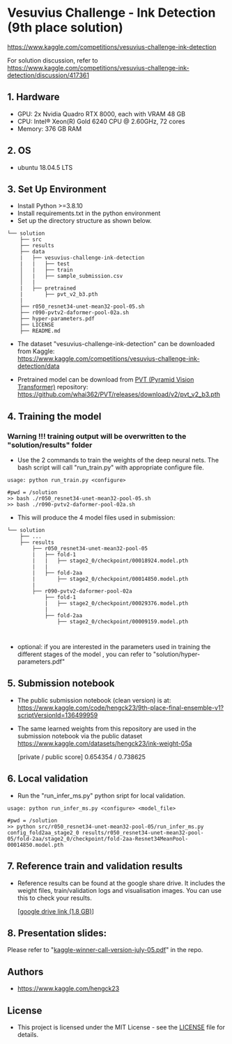 # Vesuvius Challenge - Ink Detection (9th place  solution)
https://www.kaggle.com/competitions/vesuvius-challenge-ink-detection

For solution discussion, refer to https://www.kaggle.com/competitions/vesuvius-challenge-ink-detection/discussion/417361


## 1. Hardware  
- GPU: 2x Nvidia Quadro RTX 8000, each with VRAM 48 GB
- CPU: Intel® Xeon(R) Gold 6240 CPU @ 2.60GHz, 72 cores
- Memory: 376 GB RAM

## 2. OS 
- ubuntu 18.04.5 LTS

## 3. Set Up Environment
- Install Python >=3.8.10
- Install requirements.txt in the python environment
- Set up the directory structure as shown below.
``` 
└── solution
    ├── src 
    ├── results
    ├── data
    |   ├── vesuvius-challenge-ink-detection
    |   |   ├── test
    │   |   ├── train
    │   |   ├── sample_submission.csv
    │   |   
    |   ├── pretrained   
    |       ├── pvt_v2_b3.pth
    | 
    ├── r050_resnet34-unet-mean32-pool-05.sh   
    ├── r090-pvtv2-daformer-pool-02a.sh  
    ├── hyper-parameters.pdf
    ├── LICENSE 
    ├── README.md 
```

- The dataset "vesuvius-challenge-ink-detection" can be downloaded from Kaggle:  
https://www.kaggle.com/competitions/vesuvius-challenge-ink-detection/data

- Pretrained model can be download from [PVT (Pyramid Vision Transformer)](https://github.com/whai362/PVT) repository:  
https://github.com/whai362/PVT/releases/download/v2/pvt_v2_b3.pth


## 4. Training the model

### Warning !!! training output will be overwritten to the "solution/results" folder 

- Use the 2 commands to train the weights of the deep neural nets. The bash script will call "run_train.py" with appropriate configure file.
```
usage: python run_train.py <configure>

#pwd = /solution
>> bash ./r050_resnet34-unet-mean32-pool-05.sh
>> bash ./r090-pvtv2-daformer-pool-02a.sh
```
- This will produce the 4 model files used in submission:
``` 
└── solution
    ├── ...
    ├── results
        ├── r050_resnet34-unet-mean32-pool-05
        |   ├── fold-1 
        |   |   ├── stage2_0/checkpoint/00018924.model.pth
        |   |      
        |   ├── fold-2aa
        |       ├── stage2_0/checkpoint/00014850.model.pth
        |   
        ├── r090-pvtv2-daformer-pool-02a
            ├── fold-1 
            |   ├── stage2_0/checkpoint/00029376.model.pth
            |      
            ├── fold-2aa
                ├── stage2_0/checkpoint/00009159.model.pth
      
 
```
- optional: if you are interested in the parameters used in training the different stages of the model , you can refer to "solution/hyper-parameters.pdf"


## 5. Submission notebook
 - The public submission notebook (clean version) is at:  
   https://www.kaggle.com/code/hengck23/9th-place-final-ensemble-v1?scriptVersionId=136499959

 - The same learned weights from this repository are used in the submission notebook via the public dataset https://www.kaggle.com/datasets/hengck23/ink-weight-05a

   [private / public score] 0.654354 / 0.738625


## 6. Local validation

- Run the "run_infer_ms.py" python sript for local validation.

```commandline
usage: python run_infer_ms.py <configure> <model_file>

#pwd = /solution
>> python src/r050_resnet34-unet-mean32-pool-05/run_infer_ms.py config_fold2aa_stage2_0 results/r050_resnet34-unet-mean32-pool-05/fold-2aa/stage2_0/checkpoint/fold-2aa-Resnet34MeanPool-00014850.model.pth

```

## 7. Reference train and validation results
- Reference results can be found at the google share drive. It includes the weight files, train/validation logs and visualisation images. You can use this to check your results.

  [[google drive link (1.8 GB)](https://drive.google.com/drive/folders/1LF77aNJhFXQDzn_pVclAc9H2z5ZlGWXt?usp=sharing)]

## 8. Presentation slides:
Please refer to "[kaggle-winner-call-version-july-05.pdf](https://github.com/hengck23/solution-vesuvius-challenge-ink-detection/blob/main/hyper-parameters.pdf)" in the repo.

## Authors

- https://www.kaggle.com/hengck23

## License

- This project is licensed under the MIT License - see the [LICENSE](LICENSE) file for details. 



